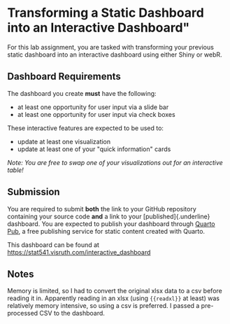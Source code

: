 # Transforming a Static Dashboard into an Interactive Dashboard"

For this lab assignment, you are tasked with transforming your previous static
dashboard into an interactive dashboard using either Shiny or webR. 

## Dashboard Requirements

The dashboard you create **must** have the following:

- at least one opportunity for user input via a slide bar
- at least one opportunity for user input via check boxes 

These interactive features are expected to be used to:

- update at least one visualization
- update at least one of your "quick information" cards

*Note: You are free to swap one of your visualizations out for an interactive table!*

## Submission

You are required to submit **both** the link to your GitHub repository 
containing your source code **and** a link to your [published]{.underline}
dashboard. You are expected to publish your dashboard through
[Quarto Pub](https://quarto.org/docs/publishing/quarto-pub.html), a free
publishing service for static content created with Quarto. 

This dashboard can be found at <https://stat541.visruth.com/interactive_dashboard>

## Notes

Memory is limited, so I had to convert the original xlsx data to a csv before reading it in. Apparently reading in an xlsx (using `{{readxl}}` at least) was relatively memory intensive, so using a csv is preferred. I passed a pre-processed CSV to the dashboard.
